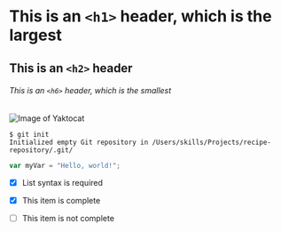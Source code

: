 # This is an `<h1>` header, which is the largest

## This is an `<h2>` header

###### This is an `<h6>` header, which is the smallest



![Image of Yaktocat](https://octodex.github.com/images/yaktocat.png)


```
$ git init
Initialized empty Git repository in /Users/skills/Projects/recipe-repository/.git/
```

``` javascript
var myVar = "Hello, world!";
```

- [x] List syntax is required
- [x] This item is complete
- [ ] This item is not complete

